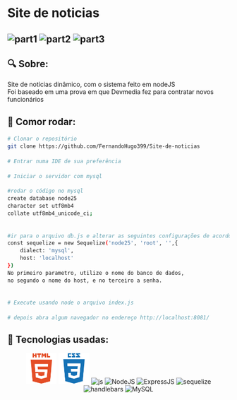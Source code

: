 # Site de noticias
![part1](https://user-images.githubusercontent.com/87580316/139319097-5689657e-7f42-4a35-ba9f-29bb316807c6.jpg)
![part2](https://user-images.githubusercontent.com/87580316/139319547-dc223672-f38d-4743-a341-1eaf12048832.jpg)
![part3](https://user-images.githubusercontent.com/87580316/139319415-86030449-1df6-465f-9ca7-0a0b2444cef7.jpg)
 ---

## :mag: Sobre: 
Site de notícias dinâmico, com o sistema feito em nodeJS
<br>
Foi baseado em uma prova em que Devmedia fez para contratar novos funcionários


## 👷 Comor rodar:
```bash
# Clonar o repositório
git clone https://github.com/FernandoHugo399/Site-de-noticias

# Entrar numa IDE de sua preferência 

# Iniciar o servidor com mysql

#rodar o código no mysql
create database node25
character set utf8mb4
collate utf8mb4_unicode_ci; 


#ir para o arquivo db.js e alterar as seguintes configurações de acordo com seu servidor
const sequelize = new Sequelize('node25', 'root', '',{
    dialect: 'mysql',
    host: 'localhost'
})
No primeiro parametro, utilize o nome do banco de dados,
no segundo o nome do host, e no terceiro a senha.


# Execute usando node o arquivo index.js

# depois abra algum navegador no endereço http://localhost:8081/

```



## :rocket: Tecnologias usadas:
<p align="center">
<img src="https://github.com/devicons/devicon/blob/master/icons/html5/html5-plain-wordmark.svg" alt="html5"  width="70" height="70"/>
<img src="https://github.com/devicons/devicon/blob/master/icons/css3/css3-plain-wordmark.svg" alt="css3" width="70" height="70"/>
<img src="https://cdn.jsdelivr.net/gh/devicons/devicon/icons/javascript/javascript-original.svg" alt="js" width="70" height="70"/>
<img src="https://cdn.jsdelivr.net/gh/devicons/devicon/icons/nodejs/nodejs-original.svg" alt="NodeJS" width="70" height="70"/>
<img src="https://cdn.jsdelivr.net/gh/devicons/devicon/icons/express/express-original.svg" alt="ExpressJS" width="70" height="70"/>  
<img src="https://cdn.jsdelivr.net/gh/devicons/devicon/icons/sequelize/sequelize-original.svg" alt="sequelize" width="70" height="70"/>
<img src="https://cdn.jsdelivr.net/gh/devicons/devicon/icons/handlebars/handlebars-original.svg" alt="handlebars" width="70" height="70"/>
<img src="https://cdn.jsdelivr.net/gh/devicons/devicon/icons/mysql/mysql-original.svg" alt="MySQL" width="70" height="70"/>
 
